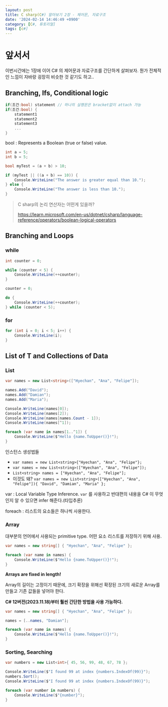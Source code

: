 ```yaml
---
layout: post
title: C sharp(C#) 알아보기 2장 - 제어문, 자료구조
date: '2024-02-14 14:46:49 +0900'
category: [C#, 튜토리얼]
tags: [c#]
---
```


# 앞서서
이번시간에는 1장에 이어 C# 의 제어문과 자료구조를 간단하게 살펴보자. 뭔가 전체적인 느낌이 자바랑 굉장히 비슷한 것 같기도 하고..

## Branching, Ifs, Conditional logic
```cs
if(조건:bool) statement // 하나의 실행문은 bracket없이 attach 가능
if(조건:bool) {
    statement1
    statement2
    statement3
    ...
}
```

bool
: Represents a Boolean (true or false) value.

```cs
int a = 5;
int b = 5;

bool myTest = (a + b) > 10;

if (myTest || ((a + b) == 10)) {
    Console.WriteLine("The answer is greater equal than 10.");
} else {
    Console.WriteLine("The answer is less than 10.");
}
```

> C sharp의 논리 연산자는 어떤게 있을까?
> 
> https://learn.microsoft.com/en-us/dotnet/csharp/language-reference/operators/boolean-logical-operators

## Branching and Loops
### while
```cs
int counter = 0;

while (counter < 5) {
    Console.WriteLine(++counter);
}

counter = 0;

do {
    Console.WriteLine(++counter);
} while (counter < 5);
```

### for
```cs
for (int i = 0; i < 5; i++) {
    Console.WriteLine(i);
}
```

## List of T and Collections of Data
### List
```cs
var names = new List<string>(["Hyechan", "Ana", "Felipe"]);

names.Add("David");
names.Add("Damian");
names.Add("Maria");

Console.WriteLine(names[0]);
Console.WriteLine(names[2]);
Console.WriteLine(names[names.Count - 1]);
Console.WriteLine(names[^1]);

foreach (var name in names[1..^1]) {
    Console.WriteLine($"Hello {name.ToUpper()}!");
}
```

인스턴스 생성법들
- `var names = new List<string>{"Hyechan", "Ana", "Felipe"};`
- `var names = new List<string>(["Hyechan", "Ana", "Felipe"]);`
- `List<string> names = ["Hyechan", "Ana", "Felipe"];`
- 이것도 돼? `var names = new List<string>(["Hyechan", "Ana", "Felipe"]){ "David", "Damian", "Maria" };`

var
: Local Variable Type Inference. `var` 를 사용하고 반대편의 내용을 C# 이 무엇인지 알 수 있으면 infer 해준다.(타입추론)

foreach
: 리스트의 요소들은 하나씩 사용한다.

### Array
대부분의 언어에서 사용되는 primitive type. 어떤 요소 리스트를 저장하기 위해 사용.

```cs
var names = new string[] { "Hyechan", "Ana", "Felipe" };

foreach (var name in names) {
    Console.WriteLine($"Hello {name.ToUpper()}!");
}
```

**Arrays are fixed in length!**

Array의 길이는 고정이기 때문에, 크기 확장을 위해선 확장된 크기의 새로운 Array를 만들고 기존 값들을 넣어야 한다.

**C# 12버전(2023.11.18)부터 훨씬 간단한 방법을 사용 가능하다.**

```cs
var names = new string[] { "Hyechan", "Ana", "Felipe" };

names = [..names, "Damian"];

foreach (var name in names) {
    Console.WriteLine($"Hello {name.ToUpper()}!");
}
```

### Sorting, Searching
```cs
var numbers = new List<int>{ 45, 56, 99, 48, 67, 78 };

Console.WriteLine($"I found 99 at index {numbers.IndexOf(99)}");
numbers.Sort();
Console.WriteLine($"I found 99 at index {numbers.IndexOf(99)}");

foreach (var number in numbers) {
    Console.WriteLine($"{number}");
}
```